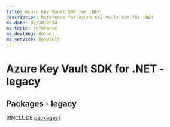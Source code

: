 ```yaml
---
title: Azure Key Vault SDK for .NET
description: Reference for Azure Key Vault SDK for .NET
ms.date: 02/28/2024
ms.topic: reference
ms.devlang: dotnet
ms.service: keyvault
---
```

# Azure Key Vault SDK for .NET - legacy
## Packages - legacy
[!INCLUDE [packages](key-vault-index.md)]